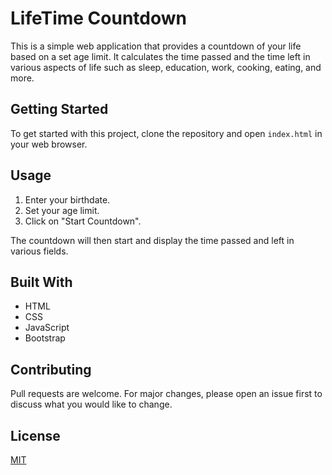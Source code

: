 # LifeTime Countdown

This is a simple web application that provides a countdown of your life based on a set age limit. It calculates the time passed and the time left in various aspects of life such as sleep, education, work, cooking, eating, and more.

## Getting Started

To get started with this project, clone the repository and open `index.html` in your web browser.

## Usage

1. Enter your birthdate.
2. Set your age limit.
3. Click on "Start Countdown".

The countdown will then start and display the time passed and left in various fields.

## Built With

- HTML
- CSS
- JavaScript
- Bootstrap

## Contributing

Pull requests are welcome. For major changes, please open an issue first to discuss what you would like to change.

## License

[MIT](https://choosealicense.com/licenses/mit/)